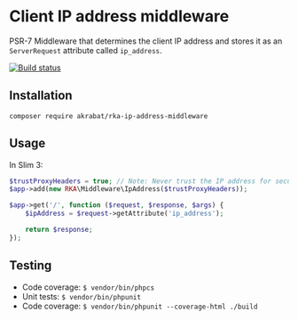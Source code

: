 # Client IP address middleware

PSR-7 Middleware that determines the client IP address and stores it as an `ServerRequest` attribute called `ip_address`.

[![Build status][Master image]][Master]

## Installation

`composer require akrabat/rka-ip-address-middleware`

## Usage

In Slim 3:

```php
$trustProxyHeaders = true; // Note: Never trust the IP address for security processes!
$app->add(new RKA\Middleware\IpAddress($trustProxyHeaders));

$app->get('/', function ($request, $response, $args) {
    $ipAddress = $request->getAttribute('ip_address');

    return $response;
});
```

## Testing

* Code coverage: ``$ vendor/bin/phpcs``
* Unit tests: ``$ vendor/bin/phpunit``
* Code coverage: ``$ vendor/bin/phpunit --coverage-html ./build``


[Master]: https://travis-ci.org/akrabat/rka-content-type-renderer
[Master image]: https://secure.travis-ci.org/akrabat/rka-content-type-renderer.svg?branch=master
